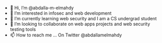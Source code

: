 - 👋 Hi, I’m @abdalla-m-elmahdy
- 👀 I’m interested in infosec and web development
- 🌱 I’m currently learning web security and I am a CS undergrad student
- 💞️ I’m looking to collaborate on web apps projects and web security testing tools
- 📫 How to reach me ...
      On Twitter @abdallamelmahdy

<!---
abdalla-m-elmahdy/abdalla-m-elmahdy is a ✨ special ✨ repository because its `README.md` (this file) appears on your GitHub profile.
You can click the Preview link to take a look at your changes.
--->
